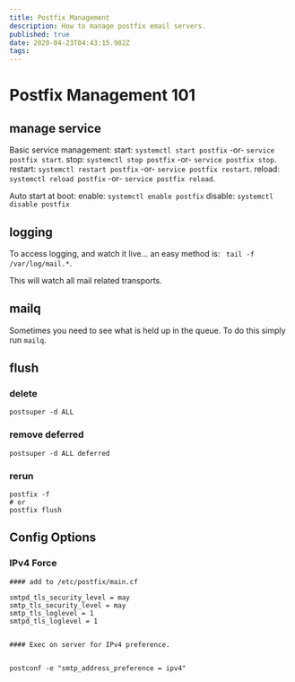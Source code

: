 ```yaml
---
title: Postfix Management
description: How to manage postfix email servers.
published: true
date: 2020-04-23T04:43:15.982Z
tags: 
---
```


# Postfix Management 101

## manage service

Basic service management:
start: ```systemctl start postfix``` -or- ```service postfix start```.
stop: ```systemctl stop postfix``` -or- ```service postfix stop```.
restart: ```systemctl restart postfix``` -or- ```service postfix restart```.
reload: ```systemctl reload postfix``` -or- ```service postfix reload```.

Auto start at boot:
enable: ```systemctl enable postfix```
disable:  ```systemctl disable postfix```



## logging

To access logging, and watch it live... an easy method is: ``` tail -f /var/log/mail.*```.

This will watch all mail related transports.

## mailq

Sometimes you need to see what is held up in the queue. To do this simply run ```mailq```.

## flush

### delete
```
postsuper -d ALL
```

### remove deferred

```
postsuper -d ALL deferred
```

### rerun

```
postfix -f
# or
postfix flush
```

## Config Options


### IPv4 Force
```
#### add to /etc/postfix/main.cf

smtpd_tls_security_level = may
smtp_tls_security_level = may
smtp_tls_loglevel = 1
smtpd_tls_loglevel = 1


#### Exec on server for IPv4 preference.


postconf -e "smtp_address_preference = ipv4"

```
